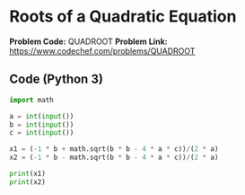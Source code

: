 # Roots of a Quadratic Equation

**Problem Code:** QUADROOT
**Problem Link:** https://www.codechef.com/problems/QUADROOT

## Code (Python 3)
```python
import math

a = int(input())
b = int(input())
c = int(input())

x1 = (-1 * b + math.sqrt(b * b - 4 * a * c))/(2 * a)
x2 = (-1 * b - math.sqrt(b * b - 4 * a * c))/(2 * a)

print(x1)
print(x2)
```
